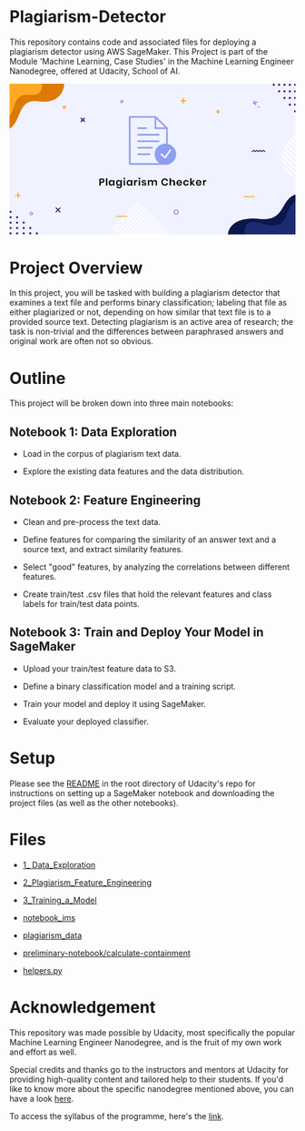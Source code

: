 # Plagiarism-Detector

This repository contains code and associated files for deploying a plagiarism detector using AWS SageMaker.
This Project is part of the Module 'Machine Learning, Case Studies' in the Machine Learning Engineer Nanodegree, offered at Udacity, School of AI.

![img](https://github.com/dilayercelik/Plagiarism-Detector/blob/master/plagiarism-checker.png)

# Project Overview
In this project, you will be tasked with building a plagiarism detector that examines a text file and performs binary classification; labeling that file as either plagiarized or not, depending on how similar that text file is to a provided source text. Detecting plagiarism is an active area of research; the task is non-trivial and the differences between paraphrased answers and original work are often not so obvious.

# Outline

This project will be broken down into three main notebooks:

## Notebook 1: Data Exploration

- Load in the corpus of plagiarism text data.

- Explore the existing data features and the data distribution.


## Notebook 2: Feature Engineering

- Clean and pre-process the text data.

- Define features for comparing the similarity of an answer text and a source text, and extract similarity features.

- Select "good" features, by analyzing the correlations between different features.

- Create train/test .csv files that hold the relevant features and class labels for train/test data points.


## Notebook 3: Train and Deploy Your Model in SageMaker

- Upload your train/test feature data to S3.

- Define a binary classification model and a training script.

- Train your model and deploy it using SageMaker.

- Evaluate your deployed classifier.

# Setup

Please see the [README](https://github.com/udacity/ML_SageMaker_Studies/tree/master/README.md) in the root directory of Udacity's repo for instructions on setting up a SageMaker notebook and downloading the project files (as well as the other notebooks).


# Files

- [1_ Data_Exploration](https://github.com/dilayercelik/Plagiarism-Detector/tree/master/1_%20Data_Exploration)

- [2_Plagiarism_Feature_Engineering](https://github.com/dilayercelik/Plagiarism-Detector/tree/master/2_Plagiarism_Feature_Engineering)

- [3_Training_a_Model](https://github.com/dilayercelik/Plagiarism-Detector/tree/master/3_Training_a_Model)


- [notebook_ims](https://github.com/dilayercelik/Plagiarism-Detector/tree/master/notebook_ims)

- [plagiarism_data](https://github.com/dilayercelik/Plagiarism-Detector/tree/master/plagiarism_data)

- [preliminary-notebook/calculate-containment](https://github.com/dilayercelik/Plagiarism-Detector/tree/master/preliminary-notebook/calculate-containment)

- [helpers.py](https://github.com/dilayercelik/Plagiarism-Detector/blob/master/helpers.py)


# Acknowledgement
This repository was made possible by Udacity, most specifically the popular Machine Learning Engineer Nanodegree, and is the fruit of my own work and effort as well.

Special credits and thanks go to the instructors and mentors at Udacity for providing high-quality content and tailored help to their students. If you'd like to know more about the specific nanodegree mentioned above, you can have a look [here](https://www.udacity.com/course/machine-learning-engineer-nanodegree--nd009t).

To access the syllabus of the programme, here's the [link](https://s3.amazonaws.com/iridium-content/documents/en-US/machine-learning-engineer-nanodegree-program-syllabus.pdf).
